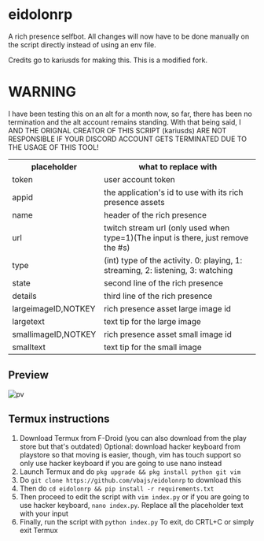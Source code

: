 # eidolonrp
A rich presence selfbot.
All changes will now have to be done manually on the script directly instead of using an env file.

Credits go to kariusds for making this. This is a modified fork.

# WARNING
I have been testing this on an alt for a month now, so far, there has been no termination and the alt account remains standing.
With that being said, I AND THE ORIGNAL CREATOR OF THIS SCRIPT (kariusds) ARE NOT RESPONSIBLE IF YOUR DISCORD ACCOUNT GETS TERMINATED DUE TO THE USAGE OF THIS TOOL!

<table>
<tr><th>placeholder</th><th>what to replace with</th></tr>
<tr><td>token</th><td>user account token</td></tr>
<tr><td>appid</td><td>the application's id to use with its rich presence assets</td></tr>
<tr><td>name</td><td>header of the rich presence</td></tr>
<tr><td>url</td><td>twitch stream url (only used when type=1)(The input is there, just remove the #s)</td></tr>
<tr><td>type</td><td>(int) type of the activity. 0: playing, 1: streaming, 2: listening, 3: watching</td></tr>
<tr><td>state</td><td>second line of the rich presence</td></tr>
<tr><td>details</td><td>third line of the rich presence</td></tr>
<tr><td>largeimageID,NOTKEY</td><td>rich presence asset large image id</td></tr>
<tr><td>largetext</td><td>text tip for the large image</td></tr>
<tr><td>smallimageID,NOTKEY</td><td>rich presence asset small image id</td></tr>
<tr><td>smalltext</td><td>text tip for the small image</td></tr>
</table>

## Preview
![pv](pv.png)


## Termux instructions
1. Download Termux from F-Droid (you can also download from the play store but that's outdated)
Optional: download hacker keyboard from playstore so that moving is easier, though, vim has touch support so only use hacker keyboard if you are going to use nano instead
2. Launch Termux and do `pkg upgrade && pkg install python git vim`
3. Do `git clone https://github.com/vbajs/eidolonrp` to download this
4. Then do `cd eidolonrp && pip install -r requirements.txt`
5. Then proceed to edit the script with `vim index.py` or if you are going to use hacker keyboard, `nano index.py`. Replace all the placeholder text with your input
6. Finally, run the script with `python index.py`
To exit, do CRTL+C or simply exit Termux
